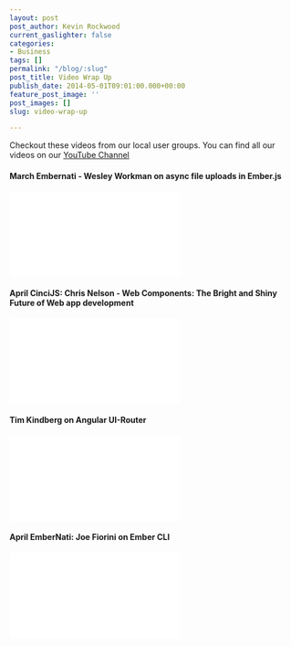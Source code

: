```yaml
---
layout: post
post_author: Kevin Rockwood
current_gaslighter: false
categories:
- Business
tags: []
permalink: "/blog/:slug"
post_title: Video Wrap Up
publish_date: 2014-05-01T09:01:00.000+00:00
feature_post_image: ''
post_images: []
slug: video-wrap-up

---
```

Checkout these videos from our local user groups. You can find all our videos on our [YouTube Channel](https://www.youtube.com/user/GaslightLive)

#### March Embernati - Wesley Workman on async file uploads in Ember.js
<iframe src="//www.youtube.com/embed/7Z3HCTFFCKc" frameborder="0" allowfullscreen></iframe>

#### April CinciJS: Chris Nelson - Web Components: The Bright and Shiny Future of Web app development
<iframe src="//www.youtube.com/embed/VgUBOutehnY" frameborder="0" allowfullscreen></iframe>

#### Tim Kindberg on Angular UI-Router
<iframe src="//www.youtube.com/embed/dqJRoh8MnBo" frameborder="0" allowfullscreen></iframe>

#### April EmberNati: Joe Fiorini on Ember CLI
<iframe src="//www.youtube.com/embed/W74u0yKnL2Q" frameborder="0" allowfullscreen></iframe>